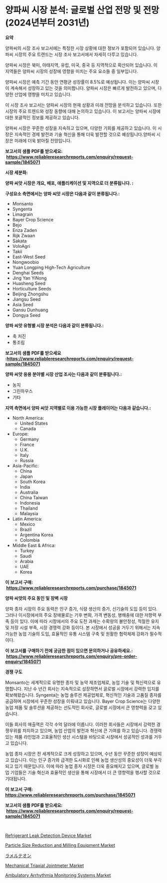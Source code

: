 <p><h1>양파씨 시장 분석: 글로벌 산업 전망 및 전망 (2024년부터 2031년)</h1></p><p><strong>요약</strong></p>
<p><p>양파씨의 시장 조사 보고서에는 특정한 시장 상황에 대한 정보가 포함되어 있습니다. 양파씨 시장의 주요 트렌드는 시장 조사 보고서에서 자세히 다루고 있습니다.</p><p>양파씨 시장은 북미, 아태지역, 유럽, 미국, 중국 등 지역적으로 확산되어 있습니다. 이 지역들은 양파씨 시장의 성장에 영향을 미치는 주요 요소들 중 일부입니다.</p><p>양파씨 시장은 예측 기간 동안 연평균 성장률이 8.5%로 예상됩니다. 이는 양파씨 시장이 계속해서 성장하고 있는 것을 의미합니다. 양파씨 시장은 빠르게 발전하고 있으며, 다양한 산업에 영향을 미치고 있습니다.</p><p>이 시장 조사 보고서는 양파씨 시장의 현재 상황과 미래 전망을 분석하고 있습니다. 또한 시장의 주요 트렌드와 성장 동향에 대해 논의하고 있습니다. 이 보고서는 양파씨 시장에 대한 포괄적인 정보를 제공하고 있습니다.</p><p>양파씨 시장은 꾸준한 성장을 지속하고 있으며, 다양한 기회를 제공하고 있습니다. 이 시장은 지속적인 경제 발전과 기술 혁신을 통해 더욱 발전할 것으로 예상됩니다.양파씨 시장은 미래에 더욱 밝아질 전망입니다.</p></p>
<p><strong>보고서의 샘플 PDF를 받으세요: &nbsp;<a href="https://www.reliableresearchreports.com/enquiry/request-sample/1845071">https://www.reliableresearchreports.com/enquiry/request-sample/1845071</a></strong></p>
<p><strong>시장 세분화:</strong></p>
<p><strong> 양파 씨앗 시장은 개요, 배포, 애플리케이션 및 지역으로 더 분류됩니다. :</strong></p>
<p><strong>구성요소 측면에서는 양파 씨앗 시장은 다음과 같이 분류됩니다.:</strong></p>
<p><ul><li>Monsanto</li><li>Syngenta</li><li>Limagrain</li><li>Bayer Crop Science</li><li>Bejo</li><li>Enza Zaden</li><li>Rijk Zwaan</li><li>Sakata</li><li>VoloAgri</li><li>Takii</li><li>East-West Seed</li><li>Nongwoobio</li><li>Yuan Longping High-Tech Agriculture</li><li>Denghai Seeds</li><li>Jing Yan YiNong</li><li>Huasheng Seed</li><li>Horticulture Seeds</li><li>Beijing Zhongshu</li><li>Jiangsu Seed</li><li>Asia Seed</li><li>Gansu Dunhuang</li><li>Dongya Seed</li></ul></p>
<p><strong> 양파 씨앗 유형별 시장 분석은 다음과 같이 분류됩니다.:</strong></p>
<p><ul><li>축 처진</li><li>통조림</li></ul></p>
<p><strong>보고서의 샘플 PDF를 받으세요 :<a href="https://www.reliableresearchreports.com/enquiry/request-sample/1845071">https://www.reliableresearchreports.com/enquiry/request-sample/1845071</a></strong></p>
<p><strong> 양파 씨앗 응용 분야별 시장 산업 조사는 다음과 같이 분류됩니다.:</strong></p>
<p><ul><li>농지</li><li>그린하우스</li><li>기타</li></ul></p>
<p><strong>지역 측면에서 양파 씨앗 지역별로 이용 가능한 시장 플레이어는 다음과 같습니다.:</strong></p>
<p><ul>
    <li>
        North America:
        <ul>
            <li>United States</li>
            <li>Canada</li>
        </ul>
    </li>
    <li>
        Europe:
        <ul>
            <li>Germany</li>
            <li>France</li>
            <li>U.K.</li>
            <li>Italy</li>
            <li>Russia</li>
        </ul>
    </li>
    <li>
        Asia-Pacific:
        <ul>
            <li>China</li>
            <li>Japan</li>
            <li>South Korea</li>
            <li>India</li>
            <li>Australia</li>
            <li>China Taiwan</li>
            <li>Indonesia</li>
            <li>Thailand</li>
            <li>Malaysia</li>
        </ul>
    </li>
    <li>
        Latin America:
        <ul>
            <li>Mexico</li>
            <li>Brazil</li>
            <li>Argentina Korea</li>
            <li>Colombia</li>
        </ul>
    </li>
    <li>
        Middle East & Africa:
        <ul>
            <li>Turkey</li>
            <li>Saudi</li>
            <li>Arabia</li>
            <li>UAE</li>
            <li>Korea</li>
        </ul>
    </li>
    </ul></p>
<p><strong>이 보고서 구매: &nbsp;<a href="https://www.reliableresearchreports.com/purchase/1845071">https://www.reliableresearchreports.com/purchase/1845071</a></strong></p>
<p><strong>양파 씨앗의 주요 동인 및 장벽 시장</strong></p>
<p><p>양파 종자 시장의 주요 동력은 인구 증가, 식량 생산의 증가, 신기술의 도입 등이 있다. 그러나 이시장에서의 주요 장애물로는 기후 변화, 가격 변동성, 병해충에 대한 저항력 부족 등이 있다. 이에 따라 시장에서의 주요 도전 과제는 수확량의 불안정성, 적절한 유지 및 저장 시설 부족, 시장 경쟁력 강화 등이다. 본 시장에서 성공을 거두기 위해서는 지속 가능한 농업 기술의 도입, 효율적인 유통 시스템 구축 및 원활한 협력체제 강화가 필수적이다.</p></p>
<p><strong>이 보고서를 구매하기 전에 궁금한 점이 있으면 문의하거나 공유하세요.: &nbsp;<a href="https://www.reliableresearchreports.com/enquiry/pre-order-enquiry/1845071">https://www.reliableresearchreports.com/enquiry/pre-order-enquiry/1845071</a></strong></p>
<p><strong>경쟁 구도</strong></p>
<p><p>Monsanto는 세계적으로 유명한 종자 및 농약 제조업체로, 농업 기술 및 혁신력으로 유명합니다. 지난 수 년간 회사는 지속적으로 성장하면서 글로벌 시장에서 강력한 입지를 확보해왔습니다. Syngenta는 농업 솔루션 제공업체로, 혁신적인 기술과 고품질 종자를 공급하며 시장에서 꾸준한 성장을 이뤄내고 있습니다. Bayer Crop Science는 다양한 농업 제품 및 솔루션을 제공하는 선도적인 회사로, 글로벌 시장에서 큰 영향력을 갖고 있습니다.</p><p>이들 회사의 매출액은 각각 수억 달러에 이릅니다. 이러한 회사들은 시장에서 강력한 경쟁우위를 차지하고 있으며, 농업 산업의 발전과 혁신에 큰 기여를 하고 있습니다. 경쟁력 있는 제품 라인업과 고효율적인 생산 시스템을 바탕으로 시장에서 성공적인 성과를 거두고 있습니다.</p><p>농업 종자 시장은 전 세계적으로 크게 성장하고 있으며, 수년 동안 꾸준한 성장이 예상되고 있습니다. 이는 인구 증가와 급격한 도시화로 인해 농업 생산성의 중요성이 더욱 부각되고 있기 때문입니다. 이에 따라 농업 종자 시장은 더욱 중요해지고 있으며, 글로벌 농업 기업들은 기술 혁신과 효율적인 생산을 통해 시장에서 더 큰 영향력을 행사할 것으로 기대됩니다.</p></p>
<p><strong>이 보고서 구매: &nbsp; <a href="https://www.reliableresearchreports.com/purchase/1845071">https://www.reliableresearchreports.com/purchase/1845071</a></strong></p>
<p><strong>보고서의 샘플 PDF를 받으세요: &nbsp;<a href="https://www.reliableresearchreports.com/enquiry/request-sample/1845071">https://www.reliableresearchreports.com/enquiry/request-sample/1845071</a></strong><strong></strong></p>
<p>&nbsp;</p>
<p><p><a href="https://issuu.com/reportprime-2/docs/refrigerant-leak-detection-device-market-size-2030">Refrigerant Leak Detection Device Market</a></p><p><a href="https://github.com/mabutironaldo/Market-Research-Report-List-3/blob/main/particle-size-reduction-and-milling-equipment-market.md">Particle Size Reduction and Milling Equipment Market</a></p><p><a href="https://medium.com/@myrticedare2023/%E3%83%A9%E3%83%A1%E3%83%AB%E3%83%86%E3%82%AA%E3%83%B3%E5%B8%82%E5%A0%B4%E3%83%AC%E3%83%9D%E3%83%BC%E3%83%88%E3%81%AF-%E3%81%93%E3%81%AE%E5%B8%82%E5%A0%B4%E3%81%AE%E6%9C%80%E6%96%B0%E3%81%AE%E3%83%88%E3%83%AC%E3%83%B3%E3%83%89%E3%82%84%E6%88%90%E9%95%B7%E6%A9%9F%E4%BC%9A%E3%82%92%E6%98%8E%E3%82%89%E3%81%8B%E3%81%AB%E3%81%97%E3%81%A6%E3%81%84%E3%81%BE%E3%81%99-0e0501827349">ラメルテオン</a></p><p><a href="https://issuu.com/reportprime-2/docs/mechanical-triaxial-jointmeter-market-size-2030.pp">Mechanical Triaxial Jointmeter Market</a></p><p><a href="https://github.com/Paul14Anderson63/Market-Research-Report-List-3/blob/main/ambulatory-arrhythmia-monitoring-systems-market.md">Ambulatory Arrhythmia Monitoring Systems Market</a></p></p>